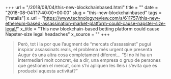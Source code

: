 +++
url = "/2018/08/04/this-new-blockchainbased.html"
title = ""
date = "2018-08-04T17:40:00+00:00"
slug = "this-new-blockchainbased"
tags = ["retalls"]
x_url = "https://www.technologyreview.com/s/611757/this-new-ethereum-based-assassination-market-platform-could-cause-napster-size-legal/"
x_title = "This new blockchain-based betting platform could cause Napster-size legal headaches"
x_source = ""
+++


> Però, tot i la por que l’augment de “mercats d’assassinat” pugui inspirar assassinats reals, el problema més urgent que presenta Augur és una altra cosa completament diferent… “Si no hi ha un intermediari molt concret, és a dir, una empresa o grup de persones que gestionen el mercat, com s’hi apliquen les lleis i s’evita que es produeixi aquesta activitat?”

